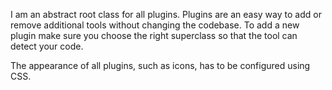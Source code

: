 I am an abstract root class for all plugins. Plugins are an easy way to add or remove additional tools without changing the codebase. To add a new plugin make sure you choose the right superclass so that the tool can detect your code.

The appearance of all plugins, such as icons, has to be configured using CSS.